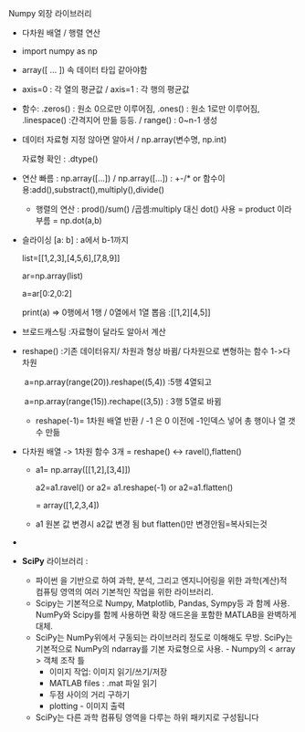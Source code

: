 Numpy 외장 라이브러리

 - 다차원 배열 / 행렬 연산

 - import numpy as np

 - array([ ... ]) 속 데이터 타입 같아야함

 - axis=0 : 각 열의 평균값 / axis=1 : 각 행의 평균값

 - 함수: .zeros() : 원소 0으로만 이루어짐, .ones() : 원소 1로만 이루어짐, .linespace() :간격지어 만듦 등등. / range() : 0~n-1 생성

 - 데이터 자료형 지정 않아면 알아서 / np.array(변수명, np.int)

   자료형 확인 : .dtype()

- 연산 빠름 : np.array([...]) / np.array([...]) : +-/* or 함수이용:add(),substract(),multiply(),divide()

  - 행렬의 연산 : prod()/sum() /곱셈:multiply 대신 dot() 사용 = product 이라 부름 = np.dot(a,b)

- 슬라이싱 [a: b] : a에서 b-1까지 

  list=[[1,2,3],[4,5,6],[7,8,9]]

  ar=np.array(list)

  a=ar[0:2,0:2]

  print(a) => 0행에서 1행 / 0열에서 1열 뽑음 :[[1,2][4,5]]

- 브로드캐스팅 :자료형이 달라도 알아서 계산

- reshape() :기존 데이터유지/ 차원과 형상 바뀜/ 다차원으로 변형하는 함수  1->다차원

  ​	a=np.array(range(20)).reshape((5,4))  :5행 4열되고

  ​	a=np.array(range(15)).rechape((3,5))  : 3행 5열로 바뀜 

  - reshape(-1)= 1차원 배열 반환 / -1 은 0 이전에 -1인덱스 넣어 총 행이나 열 갯수 만듦

- 다차원 배열 -> 1차원  함수 3개 =  reshape()  <-> ravel(),flatten()

  - a1= np.array([[1,2],[3,4]])

    a2=a1.ravel() or a2= a1.reshape(-1) or a2=a1.flatten()

    = array([1,2,3,4])

  - a1 원본 값 변경시 a2값 변경 됨 but flatten()만 변경안됨=복사되는것
  
- 

- **SciPy** 라이브러리 : 

  - 파이썬 을 기반으로 하여 과학, 분석, 그리고 엔지니어링을 위한 과학(계산)적 컴퓨팅 영역의 여러 기본적인 작업을 위한 라이브러리.
  -  Scipy는 기본적으로 Numpy, Matplotlib, Pandas, Sympy등 과 함께 사용. NumPy와 Scipy를 함께 사용하면 확장 애드온을 포함한 MATLAB을 완벽하게 대체.
  - SciPy는 NumPy위에서 구동되는 라이브러리 정도로 이해해도 무방. SciPy는 기본적으로 NumPy의 ndarray를 기본 자료형으로 사용. - Numpy의 < array > 객체 조작 틀
    - 이미지 작업: 이미지 읽기/쓰기/저장
    - MATLAB files : .mat 파일 읽기
    - 두점 사이의 거리 구하기
    - plotting - 이미지 출력
  - SciPy는 다른 과학 컴퓨팅 영역을 다루는 하위 패키지로 구성됩니다